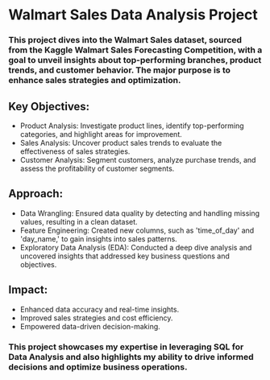 # Walmart Sales Data Analysis Project

### This project dives into the Walmart Sales dataset, sourced from the Kaggle Walmart Sales Forecasting Competition, with a goal to unveil insights about top-performing branches, product trends, and customer behavior. The major purpose is to enhance sales strategies and optimization.

## Key Objectives:
* Product Analysis: Investigate product lines, identify top-performing categories, and highlight areas for improvement.
* Sales Analysis: Uncover product sales trends to evaluate the effectiveness of sales strategies.
* Customer Analysis: Segment customers, analyze purchase trends, and assess the profitability of customer segments.

## Approach:
* Data Wrangling: Ensured data quality by detecting and handling missing values, resulting in a clean dataset.
* Feature Engineering: Created new columns, such as 'time_of_day' and 'day_name,' to gain insights into sales patterns.
* Exploratory Data Analysis (EDA): Conducted a deep dive analysis and uncovered insights that addressed key business questions and objectives.

## Impact:
* Enhanced data accuracy and real-time insights.
* Improved sales strategies and cost efficiency.
* Empowered data-driven decision-making.

### This project showcases my expertise in leveraging SQL for Data Analysis and also highlights my ability to drive informed decisions and optimize business operations.

